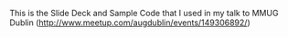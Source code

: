 This is the Slide Deck and Sample Code that I used in my talk to MMUG Dublin (http://www.meetup.com/augdublin/events/149306892/)
